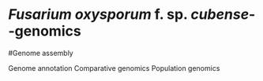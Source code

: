 # _Fusarium oxysporum_ f. sp. _cubense_--genomics
  
   #Genome assembly

   
Genome annotation
Comparative genomics
Population genomics
